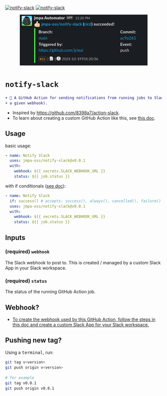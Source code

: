 <!-- markdownlint-disable MD041 MD010 MD034 -->
[![notify-slack](https://github.com/jmpa-io/notify-slack/actions/workflows/cicd.yml/badge.svg)](https://github.com/jmpa-io/notify-slack/actions/workflows/cicd.yml)
[![notify-slack](https://github.com/jmpa-io/notify-slack/actions/workflows/README.yml/badge.svg)](https://github.com/jmpa-io/notify-slack/actions/workflows/README.yml)

<p align="center">
  <img src="img/logo.png"/>
</p>

# `notify-slack`

```diff
+ 🐋 A GitHub Action for sending notifications from running jobs to Slack (via
+ a given webhook).
```

* Inspired by https://github.com/8398a7/action-slack.
* To learn about creating a custom GitHub Action like this, see [this doc](https://docs.github.com/en/free-pro-team@latest/actions/creating-actions/creating-a-docker-container-action).

## Usage

basic usage:
```yaml
- name: Notify Slack
  uses: jmpa-oss/notify-slack@v0.0.1
  with:
    webhook: ${{ secrets.SLACK_WEBHOOK_URL }}
    status: ${{ job.status }}
```

with if conditionals ([see doc](https://docs.github.com/en/free-pro-team@latest/actions/reference/context-and-expression-syntax-for-github-actions#job-status-check-functions)):
```yaml
- name: Notify Slack
  if: success() # accepts: success(), always(), cancelled(), failure()
  uses: jmpa-oss/notify-slack@v0.0.1
  with:
    webhook: ${{ secrets.SLACK_WEBHOOK_URL }}
    status: ${{ job.status }}
```

## Inputs

### (required) `webhook`

The Slack webhook to post to. This is created / managed
by a custom Slack App in your Slack workspace.

### (required) `status`

The status of the running GitHub Action job.

## Webhook?

* [To create the webhook used by this GitHub Action, follow the steps in this doc and create a custom Slack App for your Slack workspace.](https://api.slack.com/messaging/webhooks)

## Pushing new tag?

Using a <kbd>terminal</kbd>, run:

```bash
git tag v<version>
git push origin v<version>

# for example
git tag v0.0.1
git push origin v0.0.1
```
